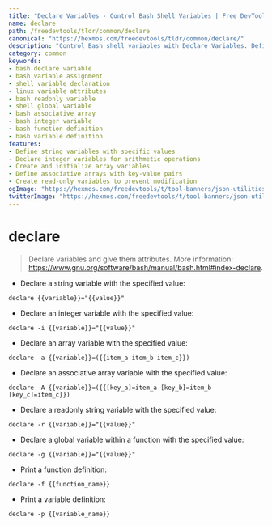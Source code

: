 ```yaml
---
title: "Declare Variables - Control Bash Shell Variables | Free DevTools"
name: declare
path: /freedevtools/tldr/common/declare
canonical: "https://hexmos.com/freedevtools/tldr/common/declare/"
description: "Control Bash shell variables with Declare Variables. Define variable types, scopes, and attributes. Improve script efficiency with this command-line tool. Free online tool, no registration required."
category: common
keywords:
- bash declare variable
- bash variable assignment
- shell variable declaration
- linux variable attributes
- bash readonly variable
- shell global variable
- bash associative array
- bash integer variable
- bash function definition
- bash variable definition
features:
- Define string variables with specific values
- Declare integer variables for arithmetic operations
- Create and initialize array variables
- Define associative arrays with key-value pairs
- Create read-only variables to prevent modification
ogImage: "https://hexmos.com/freedevtools/t/tool-banners/json-utilities-banner.png"
twitterImage: "https://hexmos.com/freedevtools/t/tool-banners/json-utilities-banner.png"
---
```


# declare

> Declare variables and give them attributes.
> More information: <https://www.gnu.org/software/bash/manual/bash.html#index-declare>.

- Declare a string variable with the specified value:

`declare {{variable}}="{{value}}"`

- Declare an integer variable with the specified value:

`declare -i {{variable}}="{{value}}"`

- Declare an array variable with the specified value:

`declare -a {{variable}}=({{item_a item_b item_c}})`

- Declare an associative array variable with the specified value:

`declare -A {{variable}}=({{[key_a]=item_a [key_b]=item_b [key_c]=item_c}})`

- Declare a readonly string variable with the specified value:

`declare -r {{variable}}="{{value}}"`

- Declare a global variable within a function with the specified value:

`declare -g {{variable}}="{{value}}"`

- Print a function definition:

`declare -f {{function_name}}`

- Print a variable definition:

`declare -p {{variable_name}}`
